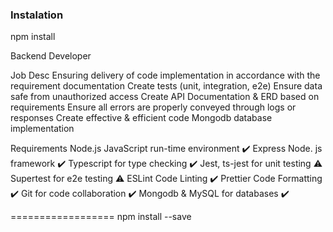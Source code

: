 <h3>Instalation</h3>
<p>npm install</p>
Backend Developer

Job Desc
Ensuring delivery of code implementation in accordance with the requirement documentation
Create tests (unit, integration, e2e)
Ensure data safe from unauthorized access
Create API Documentation & ERD based on requirements
Ensure all errors are properly conveyed through logs or responses
Create effective & efficient code
Mongodb database implementation

Requirements
Node.js JavaScript run-time environment ✔️
Express Node. js framework ✔️
Typescript for type checking ✔️
Jest, ts-jest for unit testing ⚠️
Supertest for e2e testing ⚠️
ESLint Code Linting ✔️
Prettier Code Formatting ✔️
Git for code collaboration ✔️
Mongodb & MySQL for databases ✔️


==================
npm install --save
